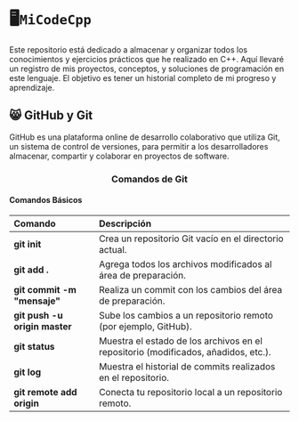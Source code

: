 # 🖥️`MiCodeCpp`
Este repositorio está dedicado a almacenar y organizar todos los conocimientos y ejercicios prácticos que he realizado en C++. Aquí llevaré un registro de mis proyectos, conceptos, y soluciones de programación en este lenguaje. El objetivo es tener un historial completo de mi progreso y aprendizaje.

## 😸 GitHub y Git
GitHub es una plataforma online de desarrollo colaborativo que utiliza Git, un sistema de control de versiones, para permitir a los desarrolladores almacenar, compartir y colaborar en proyectos de software.

<h3 align="center">Comandos de Git</h3>

#### Comandos Básicos
| Comando      | Descripción |
|:-------------|:-----------|
| **git init**     | Crea un repositorio Git vacío en el directorio actual. |
| **git add .**    | Agrega todos los archivos modificados al área de preparación. |
| **git commit -m "mensaje"**  | Realiza un commit con los cambios del área de preparación. |
| **git push -u origin master** | Sube los cambios a un repositorio remoto (por ejemplo, GitHub). |
| **git status**   | Muestra el estado de los archivos en el repositorio (modificados, añadidos, etc.). |
| **git log**      | Muestra el historial de commits realizados en el repositorio. |
| **git remote add origin <url>** | Conecta tu repositorio local a un repositorio remoto. |
